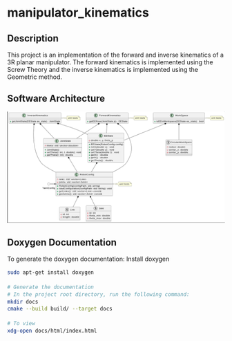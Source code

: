 # manipulator_kinematics

## Description
This project is an implementation of the forward and inverse kinematics of a 3R planar manipulator. The forward kinematics is implemented using the Screw Theory and the inverse kinematics is implemented using the Geometric method.

## Software Architecture
![Software Architecture](design/software_architecture.png)

## Doxygen Documentation
To generate the doxygen documentation:
Install doxygen
```bash
sudo apt-get install doxygen

# Generate the documentation
# In the project root directory, run the following command:
mkdir docs
cmake --build build/ --target docs

# To view
xdg-open docs/html/index.html
```
